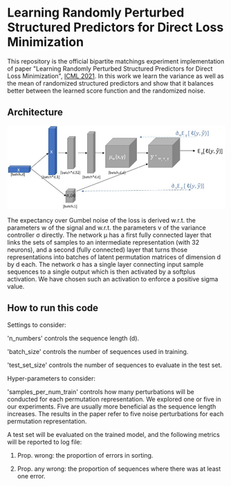 # Learning Randomly Perturbed Structured Predictors for Direct Loss Minimization
This repository is the official bipartite matchings experiment implementation of paper "Learning Randomly Perturbed Structured Predictors for Direct Loss Minimization", [ICML 2021](https://proceedings.mlr.press/v139/indelman21a.html).
In this work we learn the variance as well as the mean of randomized structured predictors and show that it balances better between the learned score function and the randomized noise. 

## Architecture
![Bi-Partite Matching Learning Architecture Diagram](BipartiteMatching.jpg?raw=true "Bi-Partite Matching Learning Architecture Diagram")

The expectancy over Gumbel noise of the loss is derived w.r.t. the parameters w of the signal and w.r.t. the parameters v of the variance
controller σ directly. The network μ has a first fully connected layer that links the sets of samples to an intermediate representation (with 32 neurons), and a second (fully connected) layer that turns those representations into batches of latent permutation matrices of dimension d by d each. The network σ has a single layer connecting input sample sequences to a single output which is then activated by a softplus activation. We have chosen such an activation to enforce a positive sigma value.


## How to run this code
Settings to consider:

'n_numbers' controls the sequence length (d).

'batch_size' controls the number of sequences used in training.

'test_set_size' controls the number of sequences to evaluate in the test set.

Hyper-parameters to consider:

'samples_per_num_train' controls how many perturbations will be conducted for each permutation representation. We explored one or five in our experiments. Five are usually more beneficial as the sequence length increases. The results in the paper refer to five noise perturbations for each permutation representation.

A test set will be evaluated on the trained model, and the following metrics will be reported to log file:

1. Prop. wrong: the proportion of errors in sorting.

2. Prop. any wrong: the proportion of sequences where there was at least one error.



